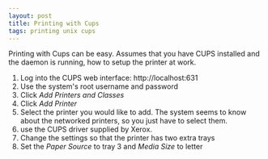 ```yaml
---
layout: post
title: Printing with Cups
tags: printing unix cups
---
```


Printing with Cups can be easy. Assumes that you have CUPS installed and the daemon is running, how to setup the printer at work.

1. Log into the CUPS web interface: http://localhost:631
2. Use the system's root username and password
3. Click *Add Printers and Classes*
4. Click *Add Printer*
5. Select the printer you would like to add. The system seems to know about the networked printers, so you just have to select them.
6. use the CUPS driver supplied by Xerox.
7. Change the settings so that the printer has two extra trays
8. Set the *Paper Source* to tray 3 and *Media Size* to letter
